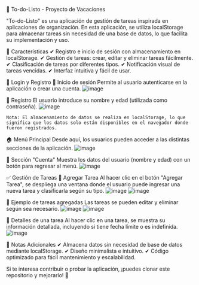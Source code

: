 📝 To-do-Listo - Proyecto de Vacaciones

"To-do-Listo" es una aplicación de gestión de tareas inspirada en aplicaciones de organización.
En esta aplicación, se utiliza localStorage para almacenar tareas sin necesidad de una base de datos, lo que facilita su implementación y uso.

🚀 Características
  ✔ Registro e inicio de sesión con almacenamiento en localStorage.
  ✔ Gestión de tareas: crear, editar y eliminar tareas fácilmente.
  ✔ Clasificación de tareas por diferentes tipos.
  ✔ Notificación visual de tareas vencidas.
  ✔ Interfaz intuitiva y fácil de usar.
  
📌 Login y Registro
  🔑 Inicio de sesión
      Permite al usuario autenticarse en la aplicación o crear una cuenta.
      ![image](https://github.com/user-attachments/assets/f00ae773-27e3-4b54-80d9-cacfeef83c49)
  
  📝 Registro
      El usuario introduce su nombre y edad (utilizada como contraseña).
      ![image](https://github.com/user-attachments/assets/497b234f-a7a4-4f1d-b4aa-7be99c6dbd7b)

    Nota: El almacenamiento de datos se realiza en localStorage, lo que significa que los datos solo están disponibles en el navegador donde fueron registrados.
  
🏠 Menú Principal
    Desde aquí, los usuarios pueden acceder a las distintas secciones de la aplicación.
    ![image](https://github.com/user-attachments/assets/63f3cd61-8d91-45f8-ae21-8da82cc346a5)

👤 Sección "Cuenta"
    Muestra los datos del usuario (nombre y edad) con un botón para regresar al menú.
    ![image](https://github.com/user-attachments/assets/1db95a89-bd3b-44c9-abc0-21a7ae5da2a0)


✅ Gestión de Tareas
  📌 Agregar Tarea
    Al hacer clic en el botón "Agregar Tarea", se despliega una ventana donde el usuario puede ingresar una nueva tarea y clasificarla según su tipo.
![image](https://github.com/user-attachments/assets/d350dd25-0810-4102-acb3-ce8bd8802d37)
![image](https://github.com/user-attachments/assets/f5616468-8b50-408a-88a8-6cb314e59853)

📝 Ejemplo de tareas agregadas
  Las tareas se pueden editar y eliminar según sea necesario.
![image](https://github.com/user-attachments/assets/4e31dd61-6e47-41b2-a8f0-ff8cef45330d)
![image](https://github.com/user-attachments/assets/f475457d-db8e-4bdb-9355-714977104539)

📌 Detalles de una tarea
    Al hacer clic en una tarea, se muestra su información detallada, incluyendo si tiene fecha límite o es indefinida.
![image](https://github.com/user-attachments/assets/f778ab98-338e-4515-8713-c47e3cb22299)

📌 Notas Adicionales
✔ Almacena datos sin necesidad de base de datos mediante localStorage.
✔ Diseño minimalista e intuitivo.
✔ Código optimizado para fácil mantenimiento y escalabilidad.

Si te interesa contribuir o probar la aplicación, ¡puedes clonar este repositorio y mejorarlo! 🚀
